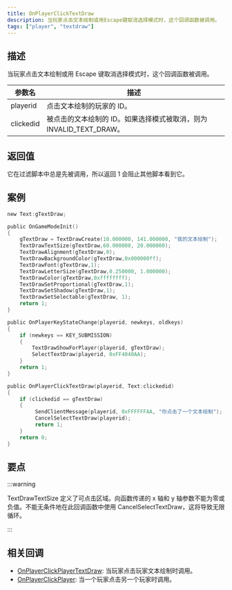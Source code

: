 ```yaml
---
title: OnPlayerClickTextDraw
description: 当玩家点击文本绘制或用Escape键取消选择模式时，这个回调函数被调用。
tags: ["player", "textdraw"]
---
```


## 描述

当玩家点击文本绘制或用 Escape 键取消选择模式时，这个回调函数被调用。

| 参数名    | 描述                                                                |
| --------- | ------------------------------------------------------------------- |
| playerid  | 点击文本绘制的玩家的 ID。                                           |
| clickedid | 被点击的文本绘制的 ID。如果选择模式被取消，则为 INVALID_TEXT_DRAW。 |

## 返回值

它在过滤脚本中总是先被调用，所以返回 1 会阻止其他脚本看到它。

## 案例

```c
new Text:gTextDraw;

public OnGameModeInit()
{
    gTextDraw = TextDrawCreate(10.000000, 141.000000, "我的文本绘制");
    TextDrawTextSize(gTextDraw,60.000000, 20.000000);
    TextDrawAlignment(gTextDraw,0);
    TextDrawBackgroundColor(gTextDraw,0x000000ff);
    TextDrawFont(gTextDraw,1);
    TextDrawLetterSize(gTextDraw,0.250000, 1.000000);
    TextDrawColor(gTextDraw,0xffffffff);
    TextDrawSetProportional(gTextDraw,1);
    TextDrawSetShadow(gTextDraw,1);
    TextDrawSetSelectable(gTextDraw, 1);
    return 1;
}

public OnPlayerKeyStateChange(playerid, newkeys, oldkeys)
{
    if (newkeys == KEY_SUBMISSION)
    {
        TextDrawShowForPlayer(playerid, gTextDraw);
        SelectTextDraw(playerid, 0xFF4040AA);
    }
    return 1;
}

public OnPlayerClickTextDraw(playerid, Text:clickedid)
{
    if (clickedid == gTextDraw)
    {
         SendClientMessage(playerid, 0xFFFFFFAA, "你点击了一个文本绘制");
         CancelSelectTextDraw(playerid);
         return 1;
    }
    return 0;
}
```

## 要点

:::warning

TextDrawTextSize 定义了可点击区域。向函数传递的 x 轴和 y 轴参数不能为零或负值。不能无条件地在此回调函数中使用 CancelSelectTextDraw，这将导致无限循环。

:::

## 相关回调

- [OnPlayerClickPlayerTextDraw](OnPlayerClickPlayerTextDraw): 当玩家点击玩家文本绘制时调用。
- [OnPlayerClickPlayer](OnPlayerClickPlayer): 当一个玩家点击另一个玩家时调用。
